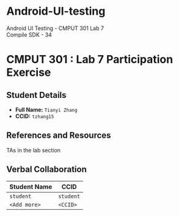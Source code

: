 # Android-UI-testing
Android UI Testing - CMPUT 301 Lab 7   
Compile SDK - 34
# CMPUT 301 : Lab 7 Participation Exercise

## Student Details

- **Full Name:** `Tianyi Zhang`
- **CCID:** `tzhang15`

## References and Resources

TAs in the lab section

## Verbal Collaboration

| Student Name | CCID      |
| ------------ | --------- |
| `student`    | `student` |
| `<Add more>` | `<CCID>`  |